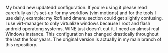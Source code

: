 My brand new updatedd configuration.
If you're using it please read carerfully as it's set-up for my workflow (vim motions) and for the tools I use daily, example: my Rofi and dmenu section could get slightly confusing.
I use virt-manager to only virtualize windows because I root and flash android operatong systems, WINE just doesn't cut it. I need an almost real Windows instance. 
This configuration has changed drastically throughout the last the four years. The original version is actually in my main branch of this repositiory.
